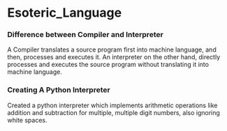 # Esoteric_Language

### Difference between Compiler and Interpreter
A Compiler translates a source program first into machine language, and then, processes and executes it. An interpreter on the other hand, directly processes and executes the source program without translating it into machine language.

### Creating A Python Interpreter
Created a python interpreter which implements arithmetic operations like addition and subtraction for multiple, multiple digit numbers, also ignoring white spaces.
